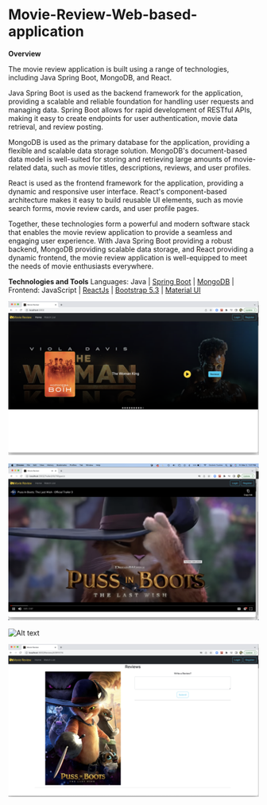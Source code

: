 # Movie-Review-Web-based-application

**Overview**

The movie review application is built using a range of technologies, including Java Spring Boot, MongoDB, and React.

Java Spring Boot is used as the backend framework for the application, providing a scalable and reliable foundation for handling user requests and managing data. Spring Boot allows for rapid development of RESTful APIs, making it easy to create endpoints for user authentication, movie data retrieval, and review posting.

MongoDB is used as the primary database for the application, providing a flexible and scalable data storage solution. MongoDB's document-based data model is well-suited for storing and retrieving large amounts of movie-related data, such as movie titles, descriptions, reviews, and user profiles.

React is used as the frontend framework for the application, providing a dynamic and responsive user interface. React's component-based architecture makes it easy to build reusable UI elements, such as movie search forms, movie review cards, and user profile pages.

Together, these technologies form a powerful and modern software stack that enables the movie review application to provide a seamless and engaging user experience. With Java Spring Boot providing a robust backend, MongoDB providing scalable data storage, and React providing a dynamic frontend, the movie review application is well-equipped to meet the needs of movie enthusiasts everywhere.

**Technologies and Tools**
Languages:   Java   |   [Spring Boot](https://spring.io/)    | [MongoDB](https://www.mongodb.com/) |
Frontend:   JavaScript | [ReactJs](https://reactjs.org/)  |  [Bootstrap 5.3](https://getbootstrap.com/) |  [Material UI](https://mui.com/)

![Home page image](./assets/image1.png)

![Alt text](./assets/image2.png)

![Alt text](./assets/image3.png)

![Alt text](./assets/image5.png)


